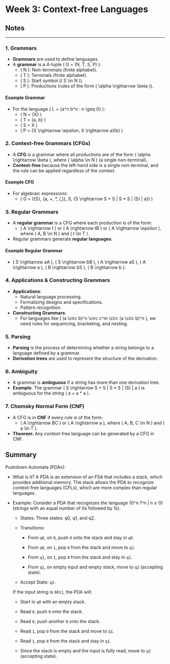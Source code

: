 # Week 3: Context-free Languages
## Notes
---

### 1. Grammars
- **Grammars** are used to define languages.
- A **grammar** is a 4-tuple \( G = (N, T, S, P) \):
  - \( N \): Non-terminals (finite alphabet).
  - \( T \): Terminals (finite alphabet).
  - \( S \): Start symbol (\( S \in N \)).
  - \( P \): Productions (rules of the form \( \alpha \rightarrow \beta \)).

#### Example Grammar
- For the language \( L = \{a^n b^n : n \geq 0\} \):
  - \( N = \{X\} \)
  - \( T = \{a, b\} \)
  - \( S = X \)
  - \( P = \{X \rightarrow \epsilon, X \rightarrow aXb\} \)

### 2. Context-free Grammars (CFGs)
- A **CFG** is a grammar where all productions are of the form \( \alpha \rightarrow \beta \), where \( \alpha \in N \) (a single non-terminal).
- **Context-free** because the left-hand side is a single non-terminal, and the rule can be applied regardless of the context.

#### Example CFG
- For algebraic expressions:
  - \( G = (\{S\}, \{a, +, *, (,)\}, S, \{S \rightarrow S + S | S * S | (S) | a\}) \)

### 3. Regular Grammars
- A **regular grammar** is a CFG where each production is of the form:
  - \( A \rightarrow t \) or \( A \rightarrow tB \) or \( A \rightarrow \epsilon \), where \( A, B \in N \) and \( t \in T \).
- Regular grammars generate **regular languages**.

#### Example Regular Grammar
- \( S \rightarrow aA \), \( S \rightarrow bB \), \( A \rightarrow aS \), \( A \rightarrow a \), \( B \rightarrow bS \), \( B \rightarrow b \).

### 4. Applications & Constructing Grammars
- **Applications**:
  - Natural language processing.
  - Formalizing designs and specifications.
  - Pattern recognition.
- **Constructing Grammars**:
  - For languages like \( (a \circ b)^n \circ c^m \circ (a \circ b)^n \), we need rules for sequencing, bracketing, and nesting.

### 5. Parsing
- **Parsing** is the process of determining whether a string belongs to a language defined by a grammar.
- **Derivation trees** are used to represent the structure of the derivation.

### 6. Ambiguity
- A grammar is **ambiguous** if a string has more than one derivation tree.
- **Example**: The grammar \( S \rightarrow S + S | S * S | (S) | a \) is ambiguous for the string \( a + a * a \).

### 7. Chomsky Normal Form (CNF)
- A CFG is in **CNF** if every rule is of the form:
  - \( A \rightarrow BC \) or \( A \rightarrow a \), where \( A, B, C \in N \) and \( a \in T \).
- **Theorem**: Any context-free language can be generated by a CFG in CNF.

## Summary
Pushdown Automata (PDAs):
- What is it? A PDA is an extension of an FSA that includes a stack, which provides additional memory. The stack allows the PDA to recognize context-free languages (CFLs), which are more complex than regular languages.

- Example: Consider a PDA that recognizes the language {0^n 1^n | n ≥ 0} (strings with an equal number of 0s followed by 1s).

  - States: Three states: q0, q1, and q2.

  - Transitions:

    - From `q0`, on `0`, push `0` onto the stack and stay in `q0`.

    - From `q0`, on `1`, pop `0` from the stack and move to `q1`.

    - From `q1`, on `1`, pop `0` from the stack and stay in `q1`.

    - From `q1`, on empty input and empty stack, move to `q2` (accepting state).

  - Accept State: `q2`.

  If the input string is `0011`, the PDA will:

  - Start in `q0` with an empty stack.

  - Read `0`, push `0` onto the stack.

  - Read `0`, push another `0` onto the stack.

  - Read `1`, pop `0` from the stack and move to `q1`.

  - Read `1`, pop `0` from the stack and stay in `q1`.

  - Since the stack is empty and the input is fully read, move to `q2` (accepting state).
